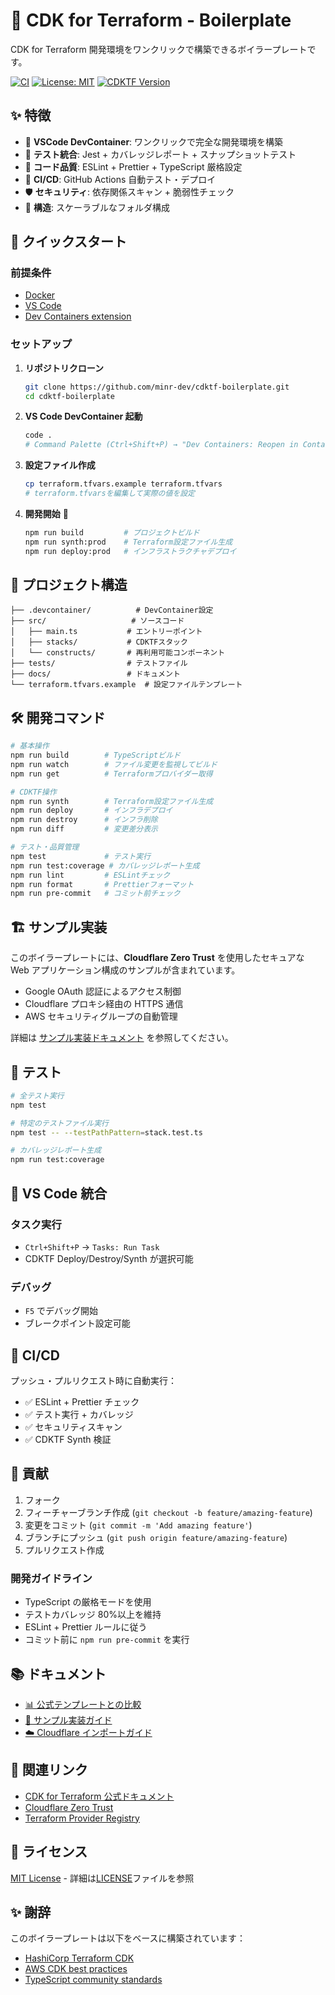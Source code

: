 # 🚀 CDK for Terraform - Boilerplate

CDK for Terraform 開発環境をワンクリックで構築できるボイラープレートです。

[![CI](https://github.com/minr-dev/cdktf-boilerplate/workflows/CI/badge.svg)](https://github.com/minr-dev/cdktf-boilerplate/actions)
[![License: MIT](https://img.shields.io/badge/License-MIT-yellow.svg)](https://opensource.org/licenses/MIT)
[![CDKTF Version](https://img.shields.io/badge/CDKTF-0.19.0-blue.svg)](https://github.com/hashicorp/terraform-cdk)

## ✨ 特徴

- 🐳 **VSCode DevContainer**: ワンクリックで完全な開発環境を構築
- 🧪 **テスト統合**: Jest + カバレッジレポート + スナップショットテスト
- 📝 **コード品質**: ESLint + Prettier + TypeScript 厳格設定
- 🔄 **CI/CD**: GitHub Actions 自動テスト・デプロイ
- 🛡️ **セキュリティ**: 依存関係スキャン + 脆弱性チェック
- 📁 **構造**: スケーラブルなフォルダ構成

## 🚀 クイックスタート

### 前提条件

- [Docker](https://www.docker.com/)
- [VS Code](https://code.visualstudio.com/)
- [Dev Containers extension](https://marketplace.visualstudio.com/items?itemName=ms-vscode-remote.remote-containers)

### セットアップ

1. **リポジトリクローン**

   ```bash
   git clone https://github.com/minr-dev/cdktf-boilerplate.git
   cd cdktf-boilerplate
   ```

2. **VS Code DevContainer 起動**

   ```bash
   code .
   # Command Palette (Ctrl+Shift+P) → "Dev Containers: Reopen in Container"
   ```

3. **設定ファイル作成**

   ```bash
   cp terraform.tfvars.example terraform.tfvars
   # terraform.tfvarsを編集して実際の値を設定
   ```

4. **開発開始** 🎉
   ```bash
   npm run build         # プロジェクトビルド
   npm run synth:prod    # Terraform設定ファイル生成
   npm run deploy:prod   # インフラストラクチャデプロイ
   ```

## 📁 プロジェクト構造

```
├── .devcontainer/          # DevContainer設定
├── src/                   # ソースコード
│   ├── main.ts           # エントリーポイント
│   ├── stacks/           # CDKTFスタック
│   └── constructs/       # 再利用可能コンポーネント
├── tests/                # テストファイル
├── docs/                 # ドキュメント
└── terraform.tfvars.example  # 設定ファイルテンプレート
```

## 🛠️ 開発コマンド

```bash
# 基本操作
npm run build        # TypeScriptビルド
npm run watch        # ファイル変更を監視してビルド
npm run get          # Terraformプロバイダー取得

# CDKTF操作
npm run synth        # Terraform設定ファイル生成
npm run deploy       # インフラデプロイ
npm run destroy      # インフラ削除
npm run diff         # 変更差分表示

# テスト・品質管理
npm test             # テスト実行
npm run test:coverage # カバレッジレポート生成
npm run lint         # ESLintチェック
npm run format       # Prettierフォーマット
npm run pre-commit   # コミット前チェック
```

## 🏗️ サンプル実装

このボイラープレートには、**Cloudflare Zero Trust** を使用したセキュアな Web アプリケーション構成のサンプルが含まれています。

- Google OAuth 認証によるアクセス制御
- Cloudflare プロキシ経由の HTTPS 通信
- AWS セキュリティグループの自動管理

詳細は [サンプル実装ドキュメント](./docs/SAMPLE_DEPLOYMENT.md) を参照してください。

## 🧪 テスト

```bash
# 全テスト実行
npm test

# 特定のテストファイル実行
npm test -- --testPathPattern=stack.test.ts

# カバレッジレポート生成
npm run test:coverage
```

## 🔧 VS Code 統合

### タスク実行

- `Ctrl+Shift+P` → `Tasks: Run Task`
- CDKTF Deploy/Destroy/Synth が選択可能

### デバッグ

- `F5` でデバッグ開始
- ブレークポイント設定可能

## 🔄 CI/CD

プッシュ・プルリクエスト時に自動実行：

- ✅ ESLint + Prettier チェック
- ✅ テスト実行 + カバレッジ
- ✅ セキュリティスキャン
- ✅ CDKTF Synth 検証

## 🤝 貢献

1. フォーク
2. フィーチャーブランチ作成 (`git checkout -b feature/amazing-feature`)
3. 変更をコミット (`git commit -m 'Add amazing feature'`)
4. ブランチにプッシュ (`git push origin feature/amazing-feature`)
5. プルリクエスト作成

### 開発ガイドライン

- TypeScript の厳格モードを使用
- テストカバレッジ 80%以上を維持
- ESLint + Prettier ルールに従う
- コミット前に `npm run pre-commit` を実行

## 📚 ドキュメント

- [📊 公式テンプレートとの比較](./docs/COMPARISON.md)
- [📖 サンプル実装ガイド](./docs/SAMPLE_DEPLOYMENT.md)
- [☁️ Cloudflare インポートガイド](./docs/CLOUDFLARE_IMPORT.md)

## 🔗 関連リンク

- [CDK for Terraform 公式ドキュメント](https://developer.hashicorp.com/terraform/cdktf)
- [Cloudflare Zero Trust](https://developers.cloudflare.com/cloudflare-one/)
- [Terraform Provider Registry](https://registry.terraform.io/browse/providers)

## 📝 ライセンス

[MIT License](LICENSE) - 詳細は[LICENSE](LICENSE)ファイルを参照

## ✨ 謝辞

このボイラープレートは以下をベースに構築されています：

- [HashiCorp Terraform CDK](https://github.com/hashicorp/terraform-cdk)
- [AWS CDK best practices](https://docs.aws.amazon.com/cdk/v2/guide/best-practices.html)
- [TypeScript community standards](https://github.com/microsoft/TypeScript)
